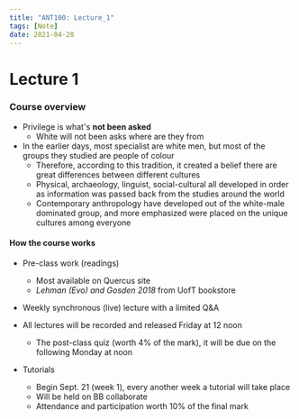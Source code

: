 ```yaml
---
title: "ANT100: Lecture_1"
tags: [Note]
date: 2021-04-28
---
```


#  Lecture 1

### Course overview
- Privilege is what's **not been asked**
    - White will not been asks where are they from
- In the earlier days, most specialist are white men, but most of the groups they studied are people of colour
    - Therefore, according to this tradition, it created a belief there are great differences between different cultures
    - Physical, archaeology, linguist, social-cultural all developed in order as information was passed back from the studies around the world
    - Contemporary anthropology have developed out of the white-male dominated group, and more emphasized were placed on the unique cultures among everyone


#### How the course works
- Pre-class work (readings)
    - Most available on Quercus site
    - *Lehman (Evo) and Gosden 2018* from UofT bookstore
- Weekly synchronous (live) lecture with a limited Q&A
- All lectures will be recorded and released Friday at 12 noon
    - The post-class quiz (worth 4% of the mark), it will be due on the following Monday at noon


- Tutorials
    - Begin Sept. 21 (week 1), every another week a tutorial will take place
    - Will be held on BB collaborate
    - Attendance and participation worth 10% of the final mark
